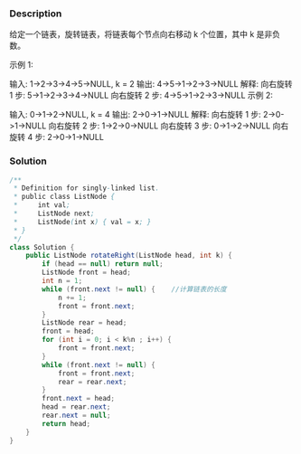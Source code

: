 ### Description

给定一个链表，旋转链表，将链表每个节点向右移动 k 个位置，其中 k 是非负数。

示例 1:

输入: 1->2->3->4->5->NULL, k = 2
输出: 4->5->1->2->3->NULL
解释:
向右旋转 1 步: 5->1->2->3->4->NULL
向右旋转 2 步: 4->5->1->2->3->NULL
示例 2:

输入: 0->1->2->NULL, k = 4
输出: 2->0->1->NULL
解释:
向右旋转 1 步: 2->0->1->NULL
向右旋转 2 步: 1->2->0->NULL
向右旋转 3 步: 0->1->2->NULL
向右旋转 4 步: 2->0->1->NULL





### Solution

```java
/**
 * Definition for singly-linked list.
 * public class ListNode {
 *     int val;
 *     ListNode next;
 *     ListNode(int x) { val = x; }
 * }
 */
class Solution {
    public ListNode rotateRight(ListNode head, int k) {
        if (head == null) return null;
        ListNode front = head;
        int n = 1;	
        while (front.next != null) {	//计算链表的长度
            n += 1;
            front = front.next;
        }
        ListNode rear = head;
        front = head;
        for (int i = 0; i < k%n ; i++) {
            front = front.next;
        }
        while (front.next != null) {
            front = front.next;
            rear = rear.next;
        }
        front.next = head;
        head = rear.next;
        rear.next = null;
        return head;
    }
}
```


